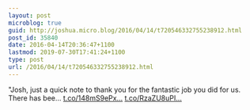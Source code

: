 ```yaml
---
layout: post
microblog: true
guid: http://joshua.micro.blog/2016/04/14/t720546332755238912.html
post_id: 35840
date: 2016-04-14T20:36:47+1100
lastmod: 2019-07-30T17:41:24+1100
type: post
url: /2016/04/14/t720546332755238912.html
---
```

"Josh, just a quick note to thank you for the fantastic job you did for us.  There has bee… [t.co/148mS9ePx...](https://t.co/148mS9ePxu) [t.co/RzaZU8uPI...](https://t.co/RzaZU8uPIe)
